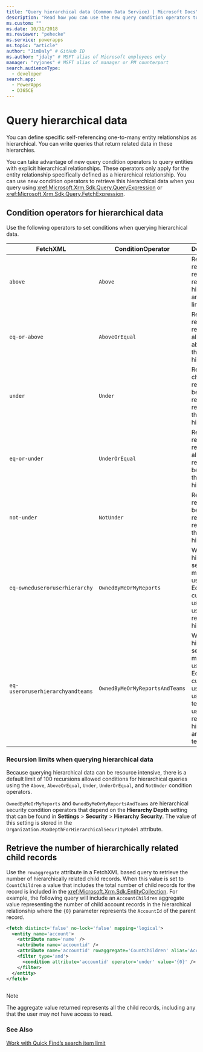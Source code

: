 ```yaml
---
title: "Query hierarchical data (Common Data Service) | Microsoft Docs" # Intent and product brand in a unique string of 43-59 chars including spaces
description: "Read how you can use the new query condition operators to query entities with explicit hierarchical relationships." # 115-145 characters including spaces. This abstract displays in the search result.
ms.custom: ""
ms.date: 10/31/2018
ms.reviewer: "pehecke"
ms.service: powerapps
ms.topic: "article"
author: "JimDaly" # GitHub ID
ms.author: "jdaly" # MSFT alias of Microsoft employees only
manager: "ryjones" # MSFT alias of manager or PM counterpart
search.audienceType: 
  - developer
search.app: 
  - PowerApps
  - D365CE
---
```

# Query hierarchical data

You can define specific self-referencing one-to-many entity relationships as hierarchical. You can write queries that return related data in these hierarchies.  
  
You can take advantage of new query condition operators to query entities with explicit hierarchical relationships. These operators only apply for the entity relationship specifically defined as a hierarchical relationship. You can use new condition operators to retrieve this hierarchical data when you query using <xref:Microsoft.Xrm.Sdk.Query.QueryExpression> or <xref:Microsoft.Xrm.Sdk.Query.FetchExpression>.  
  
<a name="BKMK_ConditionOperators"></a>   
## Condition operators for hierarchical data  
 Use the following operators to set conditions when querying hierarchical data.  
  
|FetchXML|ConditionOperator|Description|  
|--------------|-----------------------|-----------------|  
|`above`|`Above`|Returns all records in referenced record's hierarchical ancestry line.|  
|`eq-or-above`|`AboveOrEqual`|Returns the referenced record and all records above it in the hierarchy.|  
|`under`|`Under`|Returns all child records below the referenced record in the hierarchy|  
|`eq-or-under`|`UnderOrEqual`|Returns the referenced record and all child records below it in the hierarchy|  
|`not-under`|`NotUnder`|Returns all records not below the referenced record in the hierarchy|  
|`eq-owneduseroruserhierarchy`|`OwnedByMeOrMyReports`|When hierarchical security models are used, Equals current user or user's reporting hierarchy|  
|`eq-useroruserhierarchyandteams`|`OwnedByMeOrMyReportsAndTeams`|When hierarchical security models are used, Equals current user and user's teams, or user's reporting hierarchy and their teams|  
  
### Recursion limits when querying hierarchical data  
 Because querying hierarchical data can be resource intensive, there is a default limit of 100 recursions allowed conditions for hierarchical queries using the `Above`, `AboveOrEqual`, `Under`, `UnderOrEqual`, and `NotUnder` condition operators.  
  
 `OwnedByMeOrMyReports` and `OwnedByMeOrMyReportsAndTeams` are hierarchical security condition operators that depend on the **Hierarchy Depth** setting that can be found in **Settings** > **Security** > **Hierarchy Security**. The value of this setting is stored in the `Organization.MaxDepthForHierarchicalSecurityModel` attribute.  
  
<a name="BKMK_ChildCountAggregate"></a>   
## Retrieve the number of hierarchically related child records  
 Use the `rowaggregate` attribute in a FetchXML based query to retrieve the number of hierarchically related child records. When this value is set to `CountChildren` a value that includes the total number of child records for the record is included in the <xref:Microsoft.Xrm.Sdk.EntityCollection>. For example, the following query will include an `AccountChildren` aggregate value representing the number of child account records in the hierarchical relationship where the `{0}` parameter represents the `AccountId` of the parent record.  
  
```xml  
<fetch distinct='false' no-lock='false' mapping='logical'>  
  <entity name='account'>  
    <attribute name='name' />  
    <attribute name='accountid' />  
    <attribute name='accountid' rowaggregate='CountChildren' alias='AccountChildren'/>  
    <filter type='and'>  
      <condition attribute='accountid' operator='under' value='{0}' />  
    </filter>  
  </entity>  
</fetch>  
  
```  
  
> [!NOTE]
> The aggregate value returned represents all the child records, including any that the user may not have access to read.  
  
### See Also

[Work with Quick Find’s search item limit](quick-find-limit.md)
